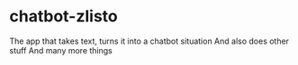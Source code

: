 # chatbot-zlisto
The app that takes text, turns it into a chatbot situation
And also does other stuff
And many more things
